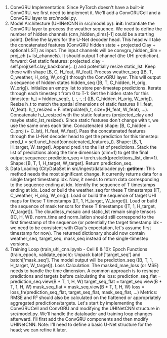 1. ConvGRU Implementation:
Since PyTorch doesn't have a built-in ConvGRU, we first need to implement it. We'll add a ConvGRUCell and a ConvGRU layer to src/model.py.
2. Model Architecture (UHINetCNN in src/model.py):
__init__:
Instantiate the ConvGRU layer to process the weather sequence. We need to define the number of hidden channels (cnn_hidden_dims[-1] could be a starting point).
Define the layers for the U-Net decoder head. This head will take the concatenated features (ConvGRU hidden state + projected Clay + optional LST) as input. The input channels will be convgru_hidden_dim + proj_ch (+ lst_channels). It should output 1 channel (the UHI prediction).
forward:
Get static features: projected_clay = self.proj(self.clay_backbone(...)) and potentially resize static_lst. Keep these with shape [B, C, H_feat, W_feat].
Process weather_seq ([B, T, C_weather, H_orig, W_orig]) through the ConvGRU layer. This will output a sequence of hidden states hidden_seq ([B, T, C_hidden, H_orig, W_orig]).
Initialize an empty list to store per-timestep predictions.
Iterate through each timestep t from 0 to T-1:
Get the hidden state for this timestep: h_t = hidden_seq[:, t, :, :, :] ([B, C_hidden, H_orig, W_orig]).
Resize h_t to match the spatial dimensions of static features (H_feat, W_feat): h_t_resized = F.interpolate(h_t, size=(H_feat, W_feat), ...).
Concatenate h_t_resized with the static features (projected_clay and maybe static_lst_resized). Since static features don't change with t, we use the same ones each time. Concatenated shape: [B, C_hidden + C_proj (+ C_lst), H_feat, W_feat].
Pass the concatenated features through the U-Net decoder head to get the prediction for this timestep: pred_t = self.unet_head(concatenated_features_t). Shape: [B, 1, H_target, W_target].
Append pred_t to the list of predictions.
Stack the list of predictions along the time dimension (dim=1) to get the final output sequence: prediction_seq = torch.stack(predictions_list, dim=1). Shape: [B, T, 1, H_target, W_target].
Return prediction_seq.
3. Data Loading (CityDataSet in src/ingest/dataloader.py):
__getitem__: This method needs the most significant change. It currently returns data for a single target timestamp idx. Now, it needs to return data corresponding to the sequence ending at idx.
Identify the sequence of T timestamps ending at idx.
Load or build the weather_seq for these T timestamps ([T, C_weather, H_orig, W_orig]).
Load or build the sequence of target UHI maps for these T timestamps ([T, 1, H_target, W_target]).
Load or build the sequence of mask tensors for these T timestamps ([T, 1, H_target, W_target]).
The cloudless_mosaic and static_lst remain single tensors ([C, H, W]).
norm_time and norm_latlon should still correspond to the first timestamp of the sequence (or potentially the target timestamp idx - we need to be consistent with Clay's expectation, let's assume first timestamp for now).
The returned dictionary should now contain weather_seq, target_seq, mask_seq instead of the single-timestep versions.
4. Training Loop (train_uhi_cnn.ipynb - Cell 8 & 10):
Epoch Functions (train_epoch, validate_epoch):
Unpack batch['target_seq'] and batch['mask_seq'].
The model output will be prediction_seq ([B, T, 1, H_target, W_target]).
Loss Calculation: The masked_mae_loss (or MSE) needs to handle the time dimension. A common approach is to reshape predictions and targets before calculating the loss:
prediction_seq_flat = prediction_seq.view(B * T, 1, H, W)
target_seq_flat = target_seq.view(B * T, 1, H, W)
mask_seq_flat = mask_seq.view(B * T, 1, H, W)
loss = loss_fn(prediction_seq_flat, target_seq_flat, mask_seq_flat, ...)
Metrics: RMSE and R² should also be calculated on the flattened or appropriately aggregated predictions/targets.
Let's start by implementing the ConvGRUCell and ConvGRU and modifying the UHINetCNN structure in src/model.py. We'll handle the dataloader and training loop changes afterward.
I'll first add the ConvGRU components and then modify UHINetCNN. Note: I'll need to define a basic U-Net structure for the head; we can refine it later.